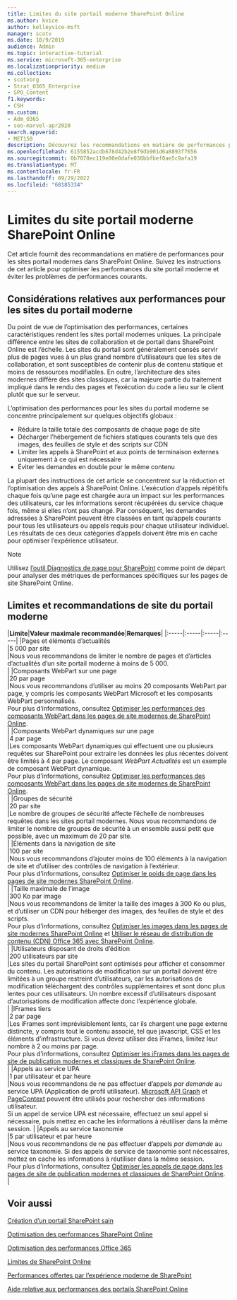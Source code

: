 ```yaml
---
title: Limites du site portail moderne SharePoint Online
ms.author: kvice
author: kelleyvice-msft
manager: scotv
ms.date: 10/9/2019
audience: Admin
ms.topic: interactive-tutorial
ms.service: microsoft-365-enterprise
ms.localizationpriority: medium
ms.collection:
- scotvorg
- Strat_O365_Enterprise
- SPO_Content
f1.keywords:
- CSH
ms.custom:
- Adm_O365
- seo-marvel-apr2020
search.appverid:
- MET150
description: Découvrez les recommandations en matière de performances pour les sites modernes dans SharePoint Online, telles que la limitation des appels à SharePoint et aux points de terminaison externes.
ms.openlocfilehash: 6155852acdb678d42b2e8f9db901d6a8893f7656
ms.sourcegitcommit: 0b7070ec119e00e0dafe030bbfbef0ae5c9afa19
ms.translationtype: MT
ms.contentlocale: fr-FR
ms.lasthandoff: 09/29/2022
ms.locfileid: "68185334"
---
```

# <a name="sharepoint-online-modern-portal-site-limits"></a>Limites du site portail moderne SharePoint Online

Cet article fournit des recommandations en matière de performances pour les sites portail modernes dans SharePoint Online. Suivez les instructions de cet article pour optimiser les performances du site portail moderne et éviter les problèmes de performances courants.

## <a name="performance-considerations-for-modern-portal-sites"></a>Considérations relatives aux performances pour les sites du portail moderne

Du point de vue de l’optimisation des performances, certaines caractéristiques rendent les sites portail modernes uniques. La principale différence entre les sites de collaboration et de portail dans SharePoint Online est l’échelle. Les sites du portail sont généralement censés servir plus de pages vues à un plus grand nombre d’utilisateurs que les sites de collaboration, et sont susceptibles de contenir plus de contenu statique et moins de ressources modifiables. En outre, l’architecture des sites modernes diffère des sites classiques, car la majeure partie du traitement impliqué dans le rendu des pages et l’exécution du code a lieu sur le client plutôt que sur le serveur.

L’optimisation des performances pour les sites du portail moderne se concentre principalement sur quelques objectifs globaux :

- Réduire la taille totale des composants de chaque page de site
- Décharger l’hébergement de fichiers statiques courants tels que des images, des feuilles de style et des scripts sur CDN
- Limiter les appels à SharePoint et aux points de terminaison externes uniquement à ce qui est nécessaire
- Éviter les demandes en double pour le même contenu

La plupart des instructions de cet article se concentrent sur la réduction et l’optimisation des appels à SharePoint Online. L’exécution d’appels répétitifs chaque fois qu’une page est chargée aura un impact sur les performances des utilisateurs, car les informations seront récupérées du service chaque fois, même si elles n’ont pas changé. Par conséquent, les demandes adressées à SharePoint peuvent être classées en tant qu’appels courants pour tous les utilisateurs ou appels requis pour chaque utilisateur individuel. Les résultats de ces deux catégories d’appels doivent être mis en cache pour optimiser l’expérience utilisateur.

>[!NOTE]
>Utilisez [l’outil Diagnostics de page pour SharePoint](./page-diagnostics-for-spo.md) comme point de départ pour analyser des métriques de performances spécifiques sur les pages de site SharePoint Online.

## <a name="modern-portal-site-limits-and-recommendations"></a>Limites et recommandations de site du portail moderne

|**Limite**|**Valeur maximale recommandée**|**Remarques**|
|:-----|:-----|:-----|:-----|
|Pages et éléments d’actualités  <br/> |5 000 par site  <br/> |Nous vous recommandons de limiter le nombre de pages et d’articles d’actualités d’un site portail moderne à moins de 5 000.  <br/> |
|Composants WebPart sur une page  <br/> |20 par page  <br/> |Nous vous recommandons d’utiliser au moins 20 composants WebPart par page, y compris les composants WebPart Microsoft et les composants WebPart personnalisés. <br/> Pour plus d’informations, consultez [Optimiser les performances des composants WebPart dans les pages de site modernes de SharePoint Online](modern-web-part-optimization.md).  <br/> |
|Composants WebPart dynamiques sur une page  <br/> |4 par page  <br/> |Les composants WebPart dynamiques qui effectuent une ou plusieurs requêtes sur SharePoint pour extraire les données les plus récentes doivent être limités à 4 par page. Le composant _WebPart Actualités_ est un exemple de composant WebPart dynamique. <br/> Pour plus d’informations, consultez [Optimiser les performances des composants WebPart dans les pages de site modernes de SharePoint Online](modern-web-part-optimization.md).    <br/> |
|Groupes de sécurité  <br/> |20 par site  <br/> |Le nombre de groupes de sécurité affecte l’échelle de nombreuses requêtes dans les sites portail modernes. Nous vous recommandons de limiter le nombre de groupes de sécurité à un ensemble aussi petit que possible, avec un maximum de 20 par site.  <br/> |
|Éléments dans la navigation de site  <br/> |100 par site  <br/> |Nous vous recommandons d’ajouter moins de 100 éléments à la navigation de site et d’utiliser des contrôles de navigation à l’extérieur.  <br/> Pour plus d’informations, consultez [Optimiser le poids de page dans les pages de site modernes SharePoint Online](modern-page-weight-optimization.md). <br/> |
|Taille maximale de l’image  <br/> |300 Ko par image  <br/> |Nous vous recommandons de limiter la taille des images à 300 Ko ou plus, et d’utiliser un CDN pour héberger des images, des feuilles de style et des scripts. <br/>Pour plus d’informations, consultez [Optimiser les images dans les pages de site modernes SharePoint Online](modern-image-optimization.md) et [Utiliser le réseau de distribution de contenu (CDN) Office 365 avec SharePoint Online](use-microsoft-365-cdn-with-spo.md).  <br/> |
|Utilisateurs disposant de droits d’édition  <br/> |200 utilisateurs par site  <br/> |Les sites du portail SharePoint sont optimisés pour afficher et consommer du contenu. Les autorisations de modification sur un portail doivent être limitées à un groupe restreint d’utilisateurs, car les autorisations de modification téléchargent des contrôles supplémentaires et sont donc plus lentes pour ces utilisateurs. Un nombre excessif d’utilisateurs disposant d’autorisations de modification affecte donc l’expérience globale. <br/> |
|IFrames tiers  <br/> |2 par page  <br/> |Les iFrames sont imprévisiblement lents, car ils chargent une page externe distincte, y compris tout le contenu associé, tel que javascript, CSS et les éléments d’infrastructure. Si vous devez utiliser des iFrames, limitez leur nombre à 2 ou moins par page.<br/> Pour plus d’informations, consultez [Optimiser les iFrames dans les pages de site de publication modernes et classiques de SharePoint Online](modern-iframe-optimization.md). <br/> |
|Appels au service UPA  <br/> |1 par utilisateur et par heure  <br/> |Nous vous recommandons de ne pas effectuer d’appels _par demande_ au service UPA (Application de profil utilisateur). [Microsoft API Graph](/graph/call-api) et [PageContext](/javascript/api/sp-page-context/pagecontext) peuvent être utilisés pour rechercher des informations utilisateur.  <br/> Si un appel de service UPA est nécessaire, effectuez un seul appel si nécessaire, puis mettez en cache les informations à réutiliser dans la même session. |
|Appels au service taxonomie  <br/> |5 par utilisateur et par heure  <br/> |Nous vous recommandons de ne pas effectuer d’appels _par demande_ au service taxonomie. Si des appels de service de taxonomie sont nécessaires, mettez en cache les informations à réutiliser dans la même session. <br/> Pour plus d’informations, consultez [Optimiser les appels de page dans les pages de site de publication modernes et classiques de SharePoint Online](modern-page-call-optimization.md). <br/> |

## <a name="related-topics"></a>Voir aussi

[Création d’un portail SharePoint sain](/sharepoint/portal-health)

[Optimisation des performances SharePoint Online](tune-sharepoint-online-performance.md)

[Optimisation des performances Office 365](tune-microsoft-365-performance.md)

[Limites de SharePoint Online](/office365/servicedescriptions/sharepoint-online-service-description/sharepoint-online-limits)

[Performances offertes par l’expérience moderne de SharePoint](/sharepoint/modern-experience-performance)

[Aide relative aux performances des portails SharePoint Online](/sharepoint/dev/solution-guidance/portal-performance)
